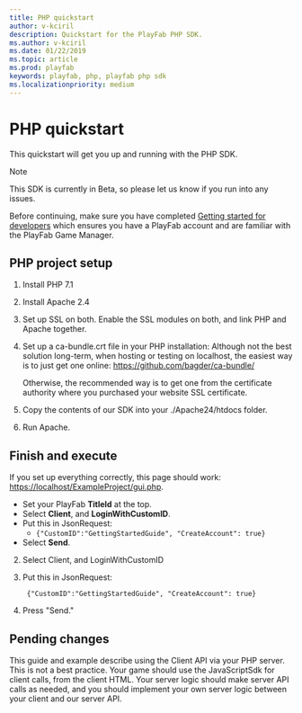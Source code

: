 ```yaml
---
title: PHP quickstart
author: v-kciril
description: Quickstart for the PlayFab PHP SDK.
ms.author: v-kciril
ms.date: 01/22/2019
ms.topic: article
ms.prod: playfab
keywords: playfab, php, playfab php sdk
ms.localizationpriority: medium
---
```


# PHP quickstart

This quickstart will get you up and running with the PHP SDK.

> [!Note]
> This SDK is currently in Beta, so please let us know if you run into any issues.

Before continuing, make sure you have completed [Getting started for developers](../../personas/developer.md) which ensures you have a PlayFab account and are familiar with the PlayFab Game Manager.

## PHP project setup

1. Install PHP 7.1

2. Install Apache 2.4

3. Set up SSL on both. Enable the SSL modules on both, and link PHP and Apache together.

4. Set up a ca-bundle.crt file in your PHP installation:  Although not the best solution long-term, when hosting or testing on localhost, the easiest way is to just get one online: https://github.com/bagder/ca-bundle/

    Otherwise, the recommended way is to get one from the certificate authority where you purchased your website SSL certificate.

5. Copy the contents of our SDK into your ./Apache24/htdocs folder.

6. Run Apache.

## Finish and execute

If you set up everything correctly, this page should work: <https://localhost/ExampleProject/gui.php>.

* Set your PlayFab **TitleId** at the top.
* Select **Client**, and **LoginWithCustomID**.
* Put this in JsonRequest:
  * `{"CustomID":"GettingStartedGuide", "CreateAccount": true}`
* Select **Send**.

2. Select Client, and LoginWithCustomID

3. Put this in JsonRequest:  

        {"CustomID":"GettingStartedGuide", "CreateAccount": true}
4. Press "Send."

## Pending changes

This guide and example describe using the Client API via your PHP server. This is not a best practice. Your game should use the JavaScriptSdk for client calls, from the client HTML. Your server logic should make server API calls as needed, and you should implement your own server logic between your client and our server API.
